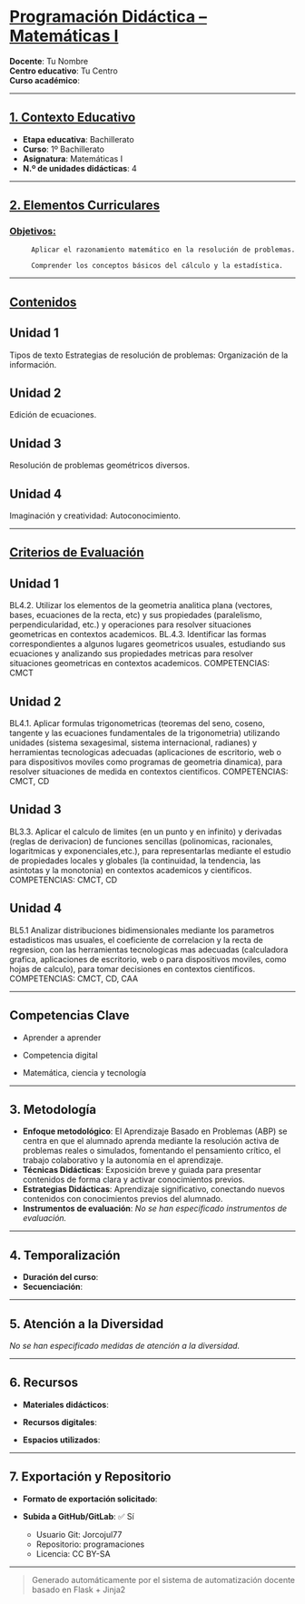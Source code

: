 # <u>Programación Didáctica – Matemáticas I</u>

**Docente**: Tu Nombre  
**Centro educativo**: Tu Centro  
**Curso académico**:   

---

## <u>1. Contexto Educativo</u>

- **Etapa educativa**: Bachillerato
- **Curso**: 1º Bachillerato
- **Asignatura**: Matemáticas I
- **N.º de unidades didácticas**: 4

---
## <u>2. Elementos Curriculares</u>

### <u>Objetivos:</u>


  <ul>
    
      Aplicar el razonamiento matemático en la resolución de problemas.
    
      Comprender los conceptos básicos del cálculo y la estadística.
    
  </ul>


---

## <u>Contenidos</u>

## Unidad 1
Tipos de texto Estrategias de resolución de problemas: Organización de la información.

## Unidad 2
Edición de ecuaciones.

## Unidad 3
Resolución de problemas geométricos diversos.

## Unidad 4
Imaginación y creatividad: Autoconocimiento.


---

## <u>Criterios de Evaluación</u>

## Unidad 1
BL4.2. Utilizar los elementos de la geometria analitica plana (vectores, bases, ecuaciones de la recta, etc)
y sus propiedades (paralelismo, perpendicularidad, etc.) y operaciones para resolver situaciones
geometricas en contextos academicos. BL.4.3. Identificar las formas correspondientes a algunos lugares
geometricos usuales, estudiando sus ecuaciones y analizando sus propiedades metricas para resolver
situaciones geometricas en contextos academicos.
COMPETENCIAS: CMCT

## Unidad 2
BL4.1. Aplicar formulas trigonometricas (teoremas del seno, coseno, tangente y las ecuaciones
fundamentales de la trigonometria) utilizando unidades (sistema sexagesimal, sistema internacional,
radianes) y herramientas tecnologicas adecuadas (aplicaciones de escritorio, web o para dispositivos
moviles como programas de geometria dinamica), para resolver situaciones de medida en contextos
cientificos.
COMPETENCIAS: CMCT, CD

## Unidad 3
BL3.3. Aplicar el calculo de limites (en un punto y en infinito) y derivadas (reglas de derivacion) de
funciones sencillas (polinomicas, racionales, logaritmicas y exponenciales,etc.), para representarlas
mediante el estudio de propiedades locales y globales (la continuidad, la tendencia, las asintotas y la
monotonia) en contextos academicos y cientificos.
COMPETENCIAS: CMCT, CD

## Unidad 4
BL5.1 Analizar distribuciones bidimensionales mediante los parametros estadisticos mas usuales, el
coeficiente de correlacion y la recta de regresion, con las herramientas tecnologicas mas adecuadas
(calculadora grafica, aplicaciones de escritorio, web o para dispositivos moviles, como hojas de calculo),
para tomar decisiones en contextos cientificos.
COMPETENCIAS: CMCT, CD, CAA


---

## Competencias Clave


- Aprender a aprender

- Competencia digital

- Matemática, ciencia y tecnología



---

## 3. Metodología

- **Enfoque metodológico**: El Aprendizaje Basado en Problemas (ABP) se centra en que el alumnado aprenda mediante la resolución activa de problemas reales o simulados, fomentando el pensamiento crítico, el trabajo colaborativo y la autonomía en el aprendizaje.
- **Técnicas Didácticas**: Exposición breve y guiada para presentar contenidos de forma clara y activar conocimientos previos.
- **Estrategias Didácticas**: Aprendizaje significativo, conectando nuevos contenidos con conocimientos previos del alumnado.
- **Instrumentos de evaluación**: _No se han especificado instrumentos de evaluación._

---
## 4. Temporalización

- **Duración del curso**: 
- **Secuenciación**:  
  

---

## 5. Atención a la Diversidad


_No se han especificado medidas de atención a la diversidad._

---

## 6. Recursos

- **Materiales didácticos**:  
  
- **Recursos digitales**:  
  
- **Espacios utilizados**: 

---

## 7. Exportación y Repositorio

- **Formato de exportación solicitado**: 
- **Subida a GitHub/GitLab**: ✅ Sí

  - Usuario Git: Jorcojul77
  - Repositorio: programaciones
  - Licencia: CC BY-SA


---

> Generado automáticamente por el sistema de automatización docente basado en Flask + Jinja2